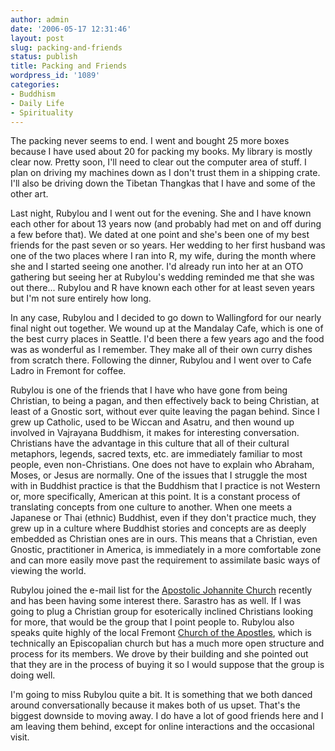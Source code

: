 ```yaml
---
author: admin
date: '2006-05-17 12:31:46'
layout: post
slug: packing-and-friends
status: publish
title: Packing and Friends
wordpress_id: '1089'
categories:
- Buddhism
- Daily Life
- Spirituality
---
```

The packing never seems  to end. I went and bought 25 more boxes because I have used about 20 for packing my books. My library is mostly clear now. Pretty soon, I'll need to clear out the computer area of stuff. I plan on driving my machines down as I don't trust them in a shipping crate. I'll also be driving down the Tibetan Thangkas that I have and some of the other art.

Last night, Rubylou and I went out for the evening.  She and I have known each other for about 13 years now (and probably had met on and off during a few before that). We dated at one point and she's been one of my best friends for the past seven or so years. Her wedding to her first husband was one of the two places where I ran into R, my wife, during the month where she and I started seeing one another. I'd already run into her at an OTO gathering but seeing her at Rubylou's wedding reminded me that she was out there... Rubylou and R have known each other for at least seven years but I'm not sure entirely how long.

In any case, Rubylou and I decided to go down to Wallingford for our nearly final night out together. We wound up at the Mandalay Cafe, which is one of the best curry places in Seattle. I'd been there a few years ago and the food was as wonderful as I remember. They make all of their own curry dishes from scratch there. Following the dinner, Rubylou and I went over to Cafe Ladro in Fremont for coffee.

Rubylou is one of the friends that I have who have gone from being Christian, to being a pagan, and then effectively back to being Christian, at least of a Gnostic sort, without ever quite leaving the pagan behind. Since I grew up Catholic, used to be Wiccan and Asatru, and then wound up involved in Vajrayana Buddhism, it makes for interesting conversation. Christians have the advantage in this culture that all of their cultural metaphors, legends, sacred texts, etc. are immediately familiar to most people, even non-Christians. One does not have to explain who Abraham, Moses, or Jesus are normally. One of the issues that I struggle the most with in Buddhist practice is that the Buddhism that I practice is not Western or, more specifically, American at this point. It is a constant process of translating concepts from one culture to another. When one meets a Japanese or Thai (ethnic) Buddhist, even if they don't practice much, they grew up in a culture where Buddhist stories and concepts are as deeply embedded as Christian ones are in ours. This means that a Christian, even Gnostic, practitioner in America, is immediately in a more comfortable zone and can more easily move past the requirement to assimilate basic ways of viewing the world.

Rubylou joined the e-mail list for the <a href="http://www.johannite.org/">Apostolic Johannite Church</a> recently and has been having some interest there. Sarastro has as well.  If I was going to plug a Christian group for esoterically inclined Christians looking for more, that would be the group that I point people to. Rubylou also speaks quite highly of the local Fremont <a href="http://www.apostleschurch.org/home.php">Church of the Apostles</a>, which is technically an Episcopalian church but has a much more open structure and process for its members. We drove by their building and she pointed out that they are in the process of buying it so I would suppose that the group is doing well.

I'm going to miss Rubylou quite a bit. It is something that we both danced around conversationally because it makes both of us upset. That's the biggest downside to moving away. I do have a lot of good friends here and I am leaving them behind, except for online interactions and the occasional visit.
